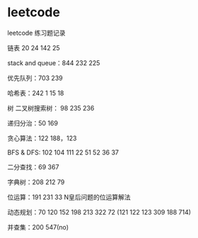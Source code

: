 # leetcode

leetcode 练习题记录

链表 20 24 142 25 <br/>

stack and  queue：844 232 225 <br/>

优先队列：703 239 <br/>

哈希表：242 1 15 18<br/>

树 二叉树搜索树： 98 235 236<br/>

递归分治：50 169<br/>

贪心算法：122 188，123<br/>

BFS & DFS: 102 104 111 22 51 52  36 37 <br/>

二分查找：69 367<br/>

字典树：208 212 79 <br/>

位运算：191 231 33 N皇后问题的位运算解法<br/>

动态规划：70 120 152 198 213 322 72
(121 122 123 309 188 714)
<br/>

并查集：200 547(no)<br/>